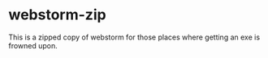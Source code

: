 # webstorm-zip
This is a zipped copy of webstorm for those places where getting an exe is frowned upon.
